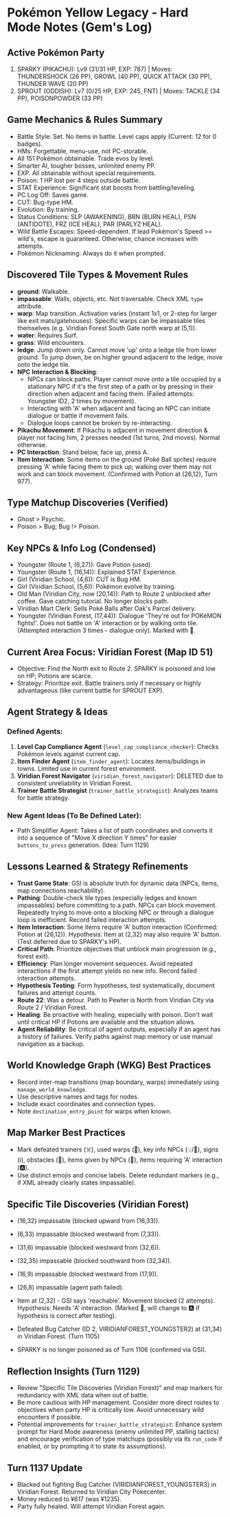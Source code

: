 # Pokémon Yellow Legacy - Hard Mode Notes (Gem's Log)

## Active Pokémon Party
1. SPARKY (PIKACHU): Lv9 (31/31 HP, EXP: 787) | Moves: THUNDERSHOCK (26 PP), GROWL (40 PP), QUICK ATTACK (30 PP), THUNDER WAVE (20 PP)
2. SPROUT (ODDISH): Lv7 (0/25 HP, EXP: 245, FNT) | Moves: TACKLE (34 PP), POISONPOWDER (33 PP)

## Game Mechanics & Rules Summary
- Battle Style: Set. No items in battle. Level caps apply (Current: 12 for 0 badges).
- HMs: Forgettable, menu-use, not PC-storable.
- All 151 Pokémon obtainable. Trade evos by level.
- Smarter AI, tougher bosses, unlimited enemy PP.
- EXP. All obtainable without special requirements.
- Poison: 1 HP lost per 4 steps outside battle.
- STAT Experience: Significant stat boosts from battling/leveling.
- PC Log Off: Saves game.
- CUT: Bug-type HM.
- Evolution: By training.
- Status Conditions: SLP (AWAKENING), BRN (BURN HEAL), PSN (ANTIDOTE), FRZ (ICE HEAL), PAR (PARLYZ HEAL).
- Wild Battle Escapes: Speed-dependent. If lead Pokémon's Speed >= wild's, escape is guaranteed. Otherwise, chance increases with attempts.
- Pokémon Nicknaming: Always do it when prompted.

## Discovered Tile Types & Movement Rules
- **ground**: Walkable.
- **impassable**: Walls, objects, etc. Not traversable. Check XML `type` attribute.
- **warp**: Map transition. Activation varies (instant 1x1, or 2-step for larger like exit mats/gatehouses). Specific warps can be impassable tiles themselves (e.g. Viridian Forest South Gate north warp at (5,1)).
- **water**: Requires Surf.
- **grass**: Wild encounters.
- **ledge**: Jump down only. Cannot move 'up' onto a ledge tile from lower ground. To jump down, be on higher ground adjacent to the ledge, move onto the ledge tile.
- **NPC Interaction & Blocking**: 
    - NPCs can block paths. Player cannot move onto a tile occupied by a stationary NPC if it's the first step of a path or by pressing in their direction when adjacent and facing them. (Failed attempts: Youngster ID2, 2 times by movement).
    - Interacting with 'A' when adjacent and facing an NPC can initiate dialogue or battle if movement fails.
    - Dialogue loops cannot be broken by re-interacting.
- **Pikachu Movement**: If Pikachu is adjacent in movement direction & player not facing him, 2 presses needed (1st turns, 2nd moves). Normal otherwise.
- **PC Interaction**: Stand below, face up, press A.
- **Item Interaction**: Some items on the ground (Poké Ball sprites) require pressing 'A' while facing them to pick up; walking over them may not work and can block movement. (Confirmed with Potion at (26,12), Turn 977).

## Type Matchup Discoveries (Verified)
- Ghost > Psychic.
- Poison > Bug; Bug !> Poison.

## Key NPCs & Info Log (Condensed)
- Youngster (Route 1, (6,27)): Gave Potion (used).
- Youngster (Route 1, (16,14)): Explained STAT Experience.
- Girl (Viridian School, (4,6)): CUT is Bug HM.
- Girl (Viridian School, (5,6)): Pokémon evolve by training.
- Old Man (Viridian City, now (20,14)): Path to Route 2 unblocked after coffee. Gave catching tutorial. No longer blocks path.
- Viridian Mart Clerk: Sells Poké Balls after Oak's Parcel delivery.
- Youngster (Viridian Forest, (17,44)): Dialogue 'They're out for POKéMON fights!'. Does not battle on 'A' interaction or by walking onto tile. (Attempted interaction 3 times - dialogue only). Marked with 💬.

## Current Area Focus: Viridian Forest (Map ID 51)
- Objective: Find the North exit to Route 2. SPARKY is poisoned and low on HP; Potions are scarce.
- Strategy: Prioritize exit. Battle trainers only if necessary or highly advantageous (like current battle for SPROUT EXP).

## Agent Strategy & Ideas
### Defined Agents:
1.  **Level Cap Compliance Agent** (`level_cap_compliance_checker`): Checks Pokémon levels against current cap.
2.  **Item Finder Agent** (`item_finder_agent`): Locates items/buildings in towns. Limited use in current forest environment.
3.  **Viridian Forest Navigator** (`viridian_forest_navigator`): DELETED due to consistent unreliability in Viridian Forest.
4.  **Trainer Battle Strategist** (`trainer_battle_strategist`): Analyzes teams for battle strategy.

### New Agent Ideas (To Be Defined Later):

- Path Simplifier Agent: Takes a list of path coordinates and converts it into a sequence of "Move X direction Y times" for easier `buttons_to_press` generation. (Idea: Turn 1129)

## Lessons Learned & Strategy Refinements
-   **Trust Game State**: GSI is absolute truth for dynamic data (NPCs, items, map connections reachability).
-   **Pathing**: Double-check tile types (especially ledges and known impassables) before committing to a path. NPCs can block movement. Repeatedly trying to move onto a blocking NPC or through a dialogue loop is inefficient. Record failed interaction attempts.
-   **Item Interaction**: Some items require 'A' button interaction (Confirmed: Potion at (26,12)). Hypothesis: Item at (2,32) may also require 'A' button. (Test deferred due to SPARKY's HP).
-   **Critical Path**: Prioritize objectives that unblock main progression (e.g., forest exit).
-   **Efficiency**: Plan longer movement sequences. Avoid repeated interactions if the first attempt yields no new info. Record failed interaction attempts.
-   **Hypothesis Testing**: Form hypotheses, test systematically, document failures and attempt counts.
-   **Route 22**: Was a detour. Path to Pewter is North from Viridian City via Route 2 / Viridian Forest.
-   **Healing**: Be proactive with healing, especially with poison. Don't wait until critical HP if Potions are available and the situation allows.
-   **Agent Reliability**: Be critical of agent outputs, especially if an agent has a history of failures. Verify paths against map memory or use manual navigation as a backup.

## World Knowledge Graph (WKG) Best Practices
- Record inter-map transitions (map boundary, warps) immediately using `manage_world_knowledge`.
- Use descriptive names and tags for nodes.
- Include exact coordinates and connection types.
- Note `destination_entry_point` for warps when known.

## Map Marker Best Practices
- Mark defeated trainers (☠️), used warps (🚪), key info NPCs (💡/💬), signs (ℹ️), obstacles (🚧), items given by NPCs (🎁), items requiring 'A' interaction (🅰️).
- Use distinct emojis and concise labels. Delete redundant markers (e.g., if XML already clearly states impassable).

## Specific Tile Discoveries (Viridian Forest)
- (16,32) impassable (blocked upward from (16,33)).
- (6,33) impassable (blocked westward from (7,33)).
- (31,6) impassable (blocked westward from (32,6)).
- (32,35) impassable (blocked southward from (32,34)).
- (16,9) impassable (blocked westward from (17,9)).
- (26,8) impassable (agent path failed).
- Item at (2,32) - GSI says 'reachable'. Movement blocked (2 attempts). Hypothesis: Needs 'A' interaction. (Marked 🚧, will change to 🅰️ if hypothesis is correct after testing).

- Defeated Bug Catcher (ID 2, VIRIDIANFOREST_YOUNGSTER2) at (31,34) in Viridian Forest. (Turn 1105)

- SPARKY is no longer poisoned as of Turn 1106 (confirmed via GSI).

## Reflection Insights (Turn 1129)
- Review "Specific Tile Discoveries (Viridian Forest)" and map markers for redundancy with XML data when out of battle.
- Be more cautious with HP management. Consider more direct routes to objectives when party HP is critically low. Avoid unnecessary wild encounters if possible.
- Potential improvements for `trainer_battle_strategist`: Enhance system prompt for Hard Mode awareness (enemy unlimited PP, stalling tactics) and encourage verification of type matchups (possibly via its `run_code` if enabled, or by prompting it to state its assumptions).

## Turn 1137 Update
- Blacked out fighting Bug Catcher (VIRIDIANFOREST_YOUNGSTER3) in Viridian Forest. Returned to Viridian City Pokecenter.
- Money reduced to ¥617 (was ¥1235).
- Party fully healed. Will attempt Viridian Forest again.